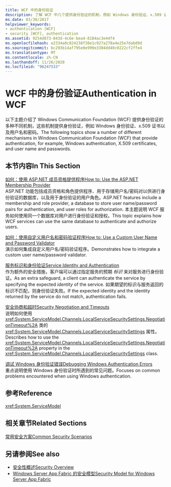 ```yaml
---
title: WCF 中的身份验证
description: 了解 WCF 中几个提供身份验证的机制，例如 Windows 身份验证、x.509 证书、用户名和密码。
ms.date: 03/30/2017
helpviewer_keywords:
- authentication [WCF]
- security [WCF], authentication
ms.assetid: 9254d873-843d-4c6e-bea4-8184ac3e44f4
ms.openlocfilehash: e2334a8c024238f38e1c927a278a4e25e7dabd9d
ms.sourcegitcommit: bc293b14af795e0e999e3304dd40c0222cf2ffe4
ms.translationtype: MT
ms.contentlocale: zh-CN
ms.lasthandoff: 11/26/2020
ms.locfileid: "96247533"
---
```

# <a name="authentication-in-wcf"></a><span data-ttu-id="aecef-103">WCF 中的身份验证</span><span class="sxs-lookup"><span data-stu-id="aecef-103">Authentication in WCF</span></span>

<span data-ttu-id="aecef-104">以下主题介绍了 Windows Communication Foundation (WCF) 提供身份验证的多种不同机制，这些机制提供身份验证，例如 Windows 身份验证、x.509 证书以及用户名和密码。</span><span class="sxs-lookup"><span data-stu-id="aecef-104">The following topics show a number of different mechanisms in Windows Communication Foundation (WCF) that provide authentication, for example, Windows authentication, X.509 certificates, and user name and passwords.</span></span>  
  
## <a name="in-this-section"></a><span data-ttu-id="aecef-105">本节内容</span><span class="sxs-lookup"><span data-stu-id="aecef-105">In This Section</span></span>  

 [<span data-ttu-id="aecef-106">如何：使用 ASP.NET 成员资格提供程序</span><span class="sxs-lookup"><span data-stu-id="aecef-106">How to: Use the ASP.NET Membership Provider</span></span>](how-to-use-the-aspnet-membership-provider.md)  
 <span data-ttu-id="aecef-107">ASP.NET 功能包括成员资格和角色提供程序、用于存储用户名/密码对以供进行身份验证的数据库，以及用于身份验证的用户角色。</span><span class="sxs-lookup"><span data-stu-id="aecef-107">ASP.NET features include a membership and role provider, a database to store user name/password pairs for authentication, and user roles for authorization.</span></span> <span data-ttu-id="aecef-108">本主题说明 WCF 服务如何使用同一个数据库对用户进行身份验证和授权。</span><span class="sxs-lookup"><span data-stu-id="aecef-108">This topic explains how WCF services can use the same database to authenticate and authorize users.</span></span>  
  
 [<span data-ttu-id="aecef-109">如何：使用自定义用户名和密码验证程序</span><span class="sxs-lookup"><span data-stu-id="aecef-109">How to: Use a Custom User Name and Password Validator</span></span>](how-to-use-a-custom-user-name-and-password-validator.md)  
 <span data-ttu-id="aecef-110">演示如何集成自定义用户名/密码验证程序。</span><span class="sxs-lookup"><span data-stu-id="aecef-110">Demonstrates how to integrate a custom user name/password validator.</span></span>  
  
 [<span data-ttu-id="aecef-111">服务标识和身份验证</span><span class="sxs-lookup"><span data-stu-id="aecef-111">Service Identity and Authentication</span></span>](service-identity-and-authentication.md)  
 <span data-ttu-id="aecef-112">作为额外的安全措施，客户端可以通过指定服务的预期 *标识* 来对服务进行身份验证。</span><span class="sxs-lookup"><span data-stu-id="aecef-112">As an extra safeguard, a client can authenticate the service by specifying the expected *identity* of the service.</span></span> <span data-ttu-id="aecef-113">如果期望的标识与服务返回的标识不匹配，则身份验证失败。</span><span class="sxs-lookup"><span data-stu-id="aecef-113">If the expected identity and the identity returned by the service do not match, authentication fails.</span></span>  
  
 [<span data-ttu-id="aecef-114">安全协商和超时</span><span class="sxs-lookup"><span data-stu-id="aecef-114">Security Negotiation and Timeouts</span></span>](security-negotiation-and-timeouts.md)  
 <span data-ttu-id="aecef-115">说明如何使用 <xref:System.ServiceModel.Channels.LocalServiceSecuritySettings.NegotiationTimeout%2A> 类的 <xref:System.ServiceModel.Channels.LocalServiceSecuritySettings> 属性。</span><span class="sxs-lookup"><span data-stu-id="aecef-115">Describes how to use the <xref:System.ServiceModel.Channels.LocalServiceSecuritySettings.NegotiationTimeout%2A> property in the <xref:System.ServiceModel.Channels.LocalServiceSecuritySettings> class.</span></span>  
  
 [<span data-ttu-id="aecef-116">调试 Windows 身份验证错误</span><span class="sxs-lookup"><span data-stu-id="aecef-116">Debugging Windows Authentication Errors</span></span>](debugging-windows-authentication-errors.md)  
 <span data-ttu-id="aecef-117">重点说明使用 Windows 身份验证时所遇到的常见问题。</span><span class="sxs-lookup"><span data-stu-id="aecef-117">Focuses on common problems encountered when using Windows authentication.</span></span>  
  
## <a name="reference"></a><span data-ttu-id="aecef-118">参考</span><span class="sxs-lookup"><span data-stu-id="aecef-118">Reference</span></span>  

 <xref:System.ServiceModel>  
  
## <a name="related-sections"></a><span data-ttu-id="aecef-119">相关章节</span><span class="sxs-lookup"><span data-stu-id="aecef-119">Related Sections</span></span>  

 [<span data-ttu-id="aecef-120">常用安全方案</span><span class="sxs-lookup"><span data-stu-id="aecef-120">Common Security Scenarios</span></span>](common-security-scenarios.md)  
  
## <a name="see-also"></a><span data-ttu-id="aecef-121">另请参阅</span><span class="sxs-lookup"><span data-stu-id="aecef-121">See also</span></span>

- [<span data-ttu-id="aecef-122">安全性概述</span><span class="sxs-lookup"><span data-stu-id="aecef-122">Security Overview</span></span>](security-overview.md)
- <span data-ttu-id="aecef-123">[Windows Server App Fabric 的安全模型](/previous-versions/appfabric/ee677202(v=azure.10))</span><span class="sxs-lookup"><span data-stu-id="aecef-123">[Security Model for Windows Server App Fabric](/previous-versions/appfabric/ee677202(v=azure.10))</span></span>
